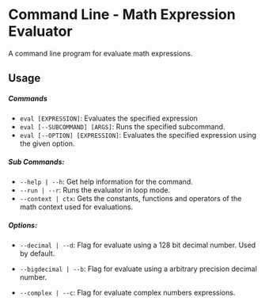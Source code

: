 # Command Line - Math Expression Evaluator
A command line program for evaluate math expressions.

## Usage
##### Commands
- `eval [EXPRESSION]`: Evaluates the specified expression
- `eval [--SUBCOMMAND] [ARGS]`: Runs the specified subcommand.
- `eval [--OPTION] [EXPRESSION]`: Evaluates the specified expression
using the given option.

##### Sub Commands:
- `--help | --h`: Get help information for the command.
- `--run | --r`: Runs the evaluator in loop mode.
- `--context | ctx`: Gets the constants, functions and operators of the 
math context used for evaluations.

##### Options:
- `--decimal | --d`: Flag for evaluate using a 128 bit decimal number.
Used by default.

- `--bigdecimal | --b`: Flag for evaluate using a arbitrary precision
decimal number.

- `--complex | --c`: Flag for evaluate complex numbers expressions.
